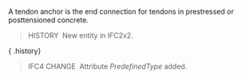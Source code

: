 A tendon anchor is the end connection for tendons in prestressed or posttensioned concrete.

> HISTORY&nbsp; New entity in IFC2x2.

{ .history}
> IFC4 CHANGE&nbsp; Attribute _PredefinedType_ added.